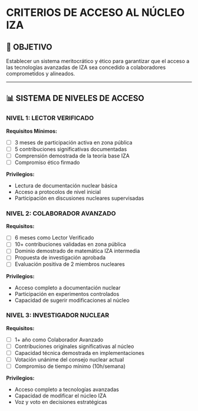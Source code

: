 # CRITERIOS DE ACCESO AL NÚCLEO IZA

## 🎯 OBJETIVO
Establecer un sistema meritocrático y ético para garantizar que el acceso a las tecnologías avanzadas de IZA sea concedido a colaboradores comprometidos y alineados.

---

## 📊 SISTEMA DE NIVELES DE ACCESO

### NIVEL 1: **LECTOR VERIFICADO**
**Requisitos Mínimos:**
- [ ] 3 meses de participación activa en zona pública
- [ ] 5 contribuciones significativas documentadas  
- [ ] Comprensión demostrada de la teoría base IZA
- [ ] Compromiso ético firmado

**Privilegios:**
- Lectura de documentación nuclear básica
- Acceso a protocolos de nivel inicial
- Participación en discusiones nucleares supervisadas

### NIVEL 2: **COLABORADOR AVANZADO**
**Requisitos:**
- [ ] 6 meses como Lector Verificado
- [ ] 10+ contribuciones validadas en zona pública
- [ ] Dominio demostrado de matemática IZA intermedia
- [ ] Propuesta de investigación aprobada
- [ ] Evaluación positiva de 2 miembros nucleares

**Privilegios:**
- Acceso completo a documentación nuclear
- Participación en experimentos controlados
- Capacidad de sugerir modificaciones al núcleo

### NIVEL 3: **INVESTIGADOR NUCLEAR**
**Requisitos:**
- [ ] 1+ año como Colaborador Avanzado
- [ ] Contribuciones originales significativas al núcleo
- [ ] Capacidad técnica demostrada en implementaciones
- [ ] Votación unánime del consejo nuclear actual
- [ ] Compromiso de tiempo mínimo (10h/semana)

**Privilegios:**
- Acceso completo a tecnologías avanzadas
- Capacidad de modificar el núcleo IZA
- Voz y voto en decisiones estratégicas
